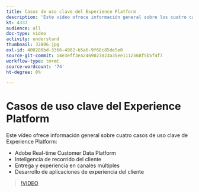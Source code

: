 ```yaml
---
title: Casos de uso clave del Experience Platform
description: 'Este vídeo ofrece información general sobre los cuatro casos de uso clave de Adobe Experience Platform&mdash: plataforma de datos de clientes en tiempo real, inteligencia de recorrido de clientes, experiencia de entrega y canales cruzados y desarrollo de aplicaciones de experiencias de clientes.'
kt: 4337
audience: all
doc-type: video
activity: understand
thumbnail: 32806.jpg
exl-id: 400280bd-3366-4982-b5a6-9f68c85de5e0
source-git-commit: 14e3eff3ea2469023823a35ee1112568f5b5f4f7
workflow-type: tm+mt
source-wordcount: '74'
ht-degree: 0%

---
```


# Casos de uso clave del Experience Platform

Este vídeo ofrece información general sobre cuatro casos de uso clave de Experience Platform:

* Adobe Real-time Customer Data Platform
* Inteligencia de recorrido del cliente
* Entrega y experiencia en canales múltiples
* Desarrollo de aplicaciones de experiencia del cliente

>[!VIDEO](https://video.tv.adobe.com/v/32806?quality=12&learn=on)
